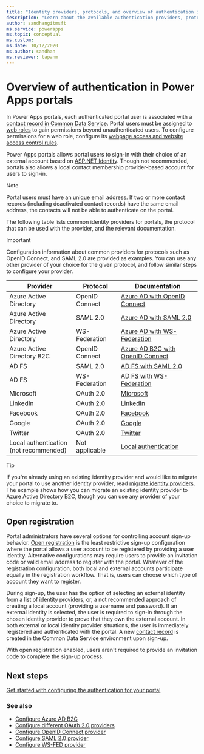 ```yaml
---
title: "Identity providers, protocols, and overview of authentication in Power Apps portals. | MicrosoftDocs"
description: "Learn about the available authentication providers, protocols, and examples to set up authentication for Power Apps portals."
author: sandhangitmsft
ms.service: powerapps
ms.topic: conceptual
ms.custom: 
ms.date: 10/12/2020
ms.author: sandhan
ms.reviewer: tapanm
---
```


# Overview of authentication in Power Apps portals

In Power Apps portals, each authenticated portal user is associated with a [contact record in Common Data Service](../../../developer/common-data-service/customer-entities-account-contact.md#contact-entity). Portal users must be assigned to [web roles](create-web-roles.md) to gain permissions beyond unauthenticated users. To configure permissions for a web role, configure its [webpage access and website access control rules](webpage-access-control.md).

Power Apps portals allows portal users to sign-in with their choice of an external account based on [ASP.NET Identity](https://www.asp.net/identity). Though not recommended, portals also allows a local contact membership provider-based account for users to sign-in.

> [!NOTE]
> Portal users must have an unique email address. If two or more contact records (including deactivated contact records) have the same email address, the contacts will not be able to authenticate on the portal.

The following table lists common identity providers for portals, the protocol that can be used with the provider, and the relevant documentation.

> [!IMPORTANT]
> Configuration information about common providers for protocols such as OpenID Connect, and SAML 2.0 are provided as examples. You can use any other provider of your choice for the given protocol, and follow similar steps to configure your provider.

| Provider | Protocol | Documentation |
| - | - | - |
| Azure Active Directory | OpenID Connect | [Azure AD with OpenID Connect](configure-openid-settings.md) |
| Azure Active Directory | SAML 2.0 | [Azure AD with SAML 2.0](configure-saml2-settings-azure-ad.md) |
| Azure Active Directory | WS-Federation | [Azure AD with WS-Federation](configure-ws-federation-settings-azure-ad.md) |
| Azure Active Directory B2C | OpenID Connect | [Azure AD B2C with OpenID Connect](configure-azure-ad-b2c-provider.md) |
| AD FS | SAML 2.0 | [AD FS with SAML 2.0](configure-saml2-settings.md) |
| AD FS | WS-Federation | [AD FS with WS-Federation](configure-ws-federation-settings.md)
| Microsoft | OAuth 2.0 | [Microsoft](configure-oauth2-microsoft.md) |
| LinkedIn | OAuth 2.0 | [LinkedIn](configure-oauth2-linkedin.md) |
| Facebook | OAuth 2.0 | [Facebook](configure-oauth2-facebook.md) |
| Google | OAuth 2.0 | [Google](configure-oauth2-google.md) |
| Twitter | OAuth 2.0 | [Twitter](configure-oauth2-twitter.md) |
| Local authentication <br>(not recommended) | Not applicable | [Local authentication](set-authentication-identity.md) |

> [!TIP]
> If you're already using an existing identity provider and would like to migrate your portal to use another identity provider, read [migrate identity providers](migrate-identity-providers.md). The example shows how you can migrate an existing identity provider to Azure Active Directory B2C, though you can use any provider of your choice to migrate to.

## Open registration

Portal administrators have several options for controlling account sign-up behavior. [Open registration](use-simplified-authentication-configuration.md#general-authentication-settings) is the least restrictive sign-up configuration where the portal allows a user account to be registered by providing a user identity. Alternative configurations may require users to provide an invitation code or valid email address to register with the portal. Whatever of the registration configuration, both local and external accounts participate equally in the registration workflow. That is, users can choose which type of account they want to register.

During sign-up, the user has the option of selecting an external identity from a list of identity providers, or, a not recommended approach of creating a local account (providing a username and password). If an external identity is selected, the user is required to sign-in through the chosen identity provider to prove that they own the external account. In both external or local identity provider situations, the user is immediately registered and authenticated with the portal. A new [contact record](../../../developer/common-data-service/customer-entities-account-contact.md#contact-entity) is created in the Common Data Service environment upon sign-up.

With open registration enabled, users aren't required to provide an invitation code to complete the sign-up process.

## Next steps

[Get started with configuring the authentication for your portal](use-simplified-authentication-configuration.md)

### See also

- [Configure Azure AD B2C](configure-azure-ad-b2c-provider.md)
- [Configure different OAuth 2.0 providers](configure-oauth2-provider.md)
- [Configure OpenID Connect provider](configure-openid-provider.md)
- [Configure SAML 2.0 provider](configure-saml2-provider.md)
- [Configure WS-FED provider](configure-ws-federation-provider.md)
